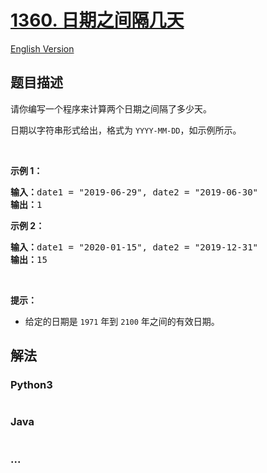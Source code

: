 # [1360. 日期之间隔几天](https://leetcode.cn/problems/number-of-days-between-two-dates)

[English Version](/solution/1300-1399/1360.Number%20of%20Days%20Between%20Two%20Dates/README_EN.md)

## 题目描述

<!-- 这里写题目描述 -->

<p>请你编写一个程序来计算两个日期之间隔了多少天。</p>

<p>日期以字符串形式给出，格式为&nbsp;<code>YYYY-MM-DD</code>，如示例所示。</p>

<p>&nbsp;</p>

<p><strong>示例 1：</strong></p>

<pre><strong>输入：</strong>date1 = &quot;2019-06-29&quot;, date2 = &quot;2019-06-30&quot;
<strong>输出：</strong>1
</pre>

<p><strong>示例 2：</strong></p>

<pre><strong>输入：</strong>date1 = &quot;2020-01-15&quot;, date2 = &quot;2019-12-31&quot;
<strong>输出：</strong>15
</pre>

<p>&nbsp;</p>

<p><strong>提示：</strong></p>

<ul>
	<li>给定的日期是&nbsp;<code>1971</code>&nbsp;年到 <code>2100</code>&nbsp;年之间的有效日期。</li>
</ul>

## 解法

<!-- 这里可写通用的实现逻辑 -->

<!-- tabs:start -->

### **Python3**

<!-- 这里可写当前语言的特殊实现逻辑 -->

```python


```

### **Java**

<!-- 这里可写当前语言的特殊实现逻辑 -->

```java


```

### **...**

```


```

<!-- tabs:end -->
